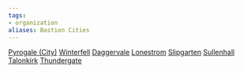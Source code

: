 ```yaml
---
tags: 
- organization
aliases: Bastion Cities
---
```

[Pyrogale (City)](../locations/ignis-concord/settlements/pyrogale/Pyrogale%20(City).md) [Winterfell](../locations/winterfell/settlements/Winterfell%20(City).md) [Daggervale](../locations/daggervale/settlements/Daggervale%20(City).md) [Lonestrom](../locations/lonestrom/settlements/Lonestrom%20(City).md) [Slipgarten](../locations/slipgarten/settlements/Slipgarten%20(City).md) [Sullenhall](../locations/sullenhall/Sullenhall.md) [Talonkirk](../locations/talonkirk/settlements/Talonkirk%20(City).md) [Thundergate](../locations/thundergate/settlements/Thundergate%20(City).md) 